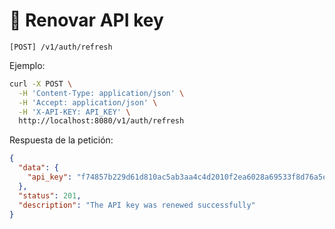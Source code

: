 # 🔄 Renovar API key

```
[POST] /v1/auth/refresh
```

Ejemplo:

```bash
curl -X POST \
  -H 'Content-Type: application/json' \
  -H 'Accept: application/json' \
  -H 'X-API-KEY: API_KEY' \
  http://localhost:8080/v1/auth/refresh
```

Respuesta de la petición:

```json
{
  "data": {
    "api_key": "f74857b229d61d810ac5ab3aa4c4d2010f2ea6028a69533f8d76a5e2429d8df1"
  },
  "status": 201,
  "description": "The API key was renewed successfully"
}
```
